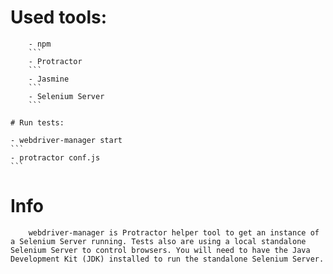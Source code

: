# Used tools:
```
	- npm
	```
 	- Protractor 
 	```
  	- Jasmine
  	```
  	- Selenium Server
  	```

# Run tests:
```
	- webdriver-manager start 
	```
	- protractor conf.js
	```

# Info
```
	webdriver-manager is Protractor helper tool to get an instance of a Selenium Server running. Tests also are using a local standalone Selenium Server to control browsers. You will need to have the Java Development Kit (JDK) installed to run the standalone Selenium Server.